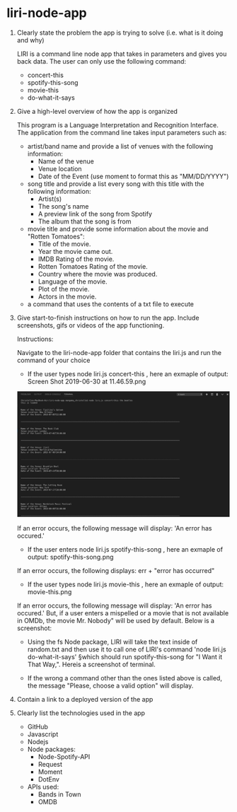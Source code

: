 # liri-node-app


1. Clearly state the problem the app is trying to solve (i.e. what is it doing and why)

   LIRI is a command line node app that takes in parameters and gives you back data. The user can only use the following command: 
   * concert-this
   * spotify-this-song
   * movie-this
   * do-what-it-says


2. Give a high-level overview of how the app is organized

   This program is a Language Interpretation and Recognition Interface. The application from the command line takes input parameters such as:
   * artist/band name and provide a list of venues with the following information:
      - Name of the venue
      - Venue location
      - Date of the Event (use moment to format this as "MM/DD/YYYY")  
   * song title and provide a list every song with this title with the following information:
      - Artist(s)
      - The song's name
      - A preview link of the song from Spotify
      - The album that the song is from
   * movie title and provide some information about the movie and "Rotten Tomatoes":
      - Title of the movie.
      - Year the movie came out.
      - IMDB Rating of the movie.
      - Rotten Tomatoes Rating of the movie.
      - Country where the movie was produced.
      - Language of the movie.
      - Plot of the movie.
      - Actors in the movie.
   * a command that uses the contents of a txt file to execute


3. Give start-to-finish instructions on how to run the app. Include screenshots, gifs or videos of the app functioning.

   Instructions:

   Navigate to the liri-node-app folder that contains the liri.js and run the command of your choice
      * If the user types node liri.js concert-this <name of artist or band>, here an exmaple of output:
      Screen Shot 2019-06-30 at 11.46.59.png

      ![concert-this The Betales ](https://github.com/mangama/liri-node-app/blob/master/images/concert-this.png)




      If an error occurs, the following message will display: 'An error has occured.'

      * If the user enters node liri.js spotify-this-song <song name here>, here an exmaple of output:
      spotify-this-song.png


      If an error occurs, the following displays: err + "error has occurred"
      * If the user types node liri.js movie-this <movie name here>, here an exmaple of output:
      movie-this.png

      If an error occurs, the following message will display: 'An error has occured.'
      But, if a user enters a mispelled or a movie that is not available in OMDb, the movie Mr. Nobody" will be used by default. Below is a screenshot:
      

      * Using the fs Node package, LIRI will take the text inside of random.txt and then use it to call one of LIRI's command 'node liri.js               do-what-it-says' §which should run spotify-this-song for "I Want it That Way,". Hereis a screenshot of terminal.

      * If the wrong a command other than the ones listed above is called, the message "Please, choose a valid option" will display.


4. Contain a link to a deployed version of the app



5. Clearly list the technologies used in the app

   * GitHub
   * Javascript
   * Nodejs
   * Node packages:
      - Node-Spotify-API
      - Request
      - Moment
      - DotEnv
   * APIs used:
      - Bands in Town
      - OMDB


